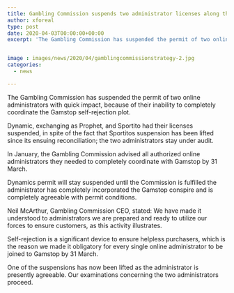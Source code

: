 ```yaml
---
title: Gambling Commission suspends two administrator licenses along these lines reestablishing one
author: xforeal 
type: post
date: 2020-04-03T00:00:00+00:00
excerpt: 'The Gambling Commission has suspended the permit of two online administrators with quick impact, because of their inability to completely incorporate the Gamstop self-prohibition scheme '


image : images/news/2020/04/gamblingcommissionstrategy-2.jpg
categories:
  - news

---
```

The Gambling Commission has suspended the permit of two online administrators with quick impact, because of their inability to completely coordinate the Gamstop self-rejection plot. 

Dynamic, exchanging as Prophet, and Sportito had their licenses suspended, in spite of the fact that Sportitos suspension has been lifted since its ensuing reconciliation; the two administrators stay under audit. 

In January, the Gambling Commission advised all authorized online administrators they needed to completely coordinate with Gamstop by 31 March. 

Dynamics permit will stay suspended until the Commission is fulfilled the administrator has completely incorporated the Gamstop conspire and is completely agreeable with permit conditions. 

Neil McArthur, Gambling Commission CEO, stated: We have made it understood to administrators we are prepared and ready to utilize our forces to ensure customers, as this activity illustrates. 

Self-rejection is a significant device to ensure helpless purchasers, which is the reason we made it obligatory for every single online administrator to be joined to Gamstop by 31 March. 

One of the suspensions has now been lifted as the administrator is presently agreeable. Our examinations concerning the two administrators proceed.